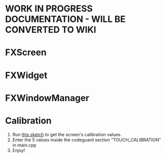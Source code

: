 # WORK IN PROGRESS DOCUMENTATION - WILL BE CONVERTED TO WIKI

# FXScreen

# FXWidget

# FXWindowManager

# Calibration
1. Run [this sketch](https://github.com/Bodmer/TFT_eSPI/blob/master/examples/Generic/Touch_calibrate/Touch_calibrate.ino) to get the screen's calibration values.
2. Enter the 5 values inside the codeguard section "TOUCH_CALIBRATION" in main.cpp
3. Enjoy!